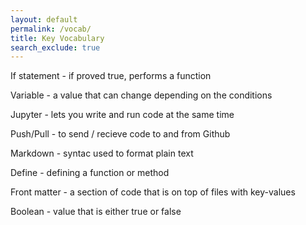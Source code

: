 ```yaml
---
layout: default
permalink: /vocab/
title: Key Vocabulary
search_exclude: true
---
```


If statement - if proved true, performs a function

Variable  -  a value that can change depending on the conditions

Jupyter  - lets you write and run code at the same time

Push/Pull - to send / recieve code to and from Github

Markdown - syntac used to format plain text

Define - defining a function or method

Front matter - a section of code that is on top of files with key-values

Boolean - value that is either true or false